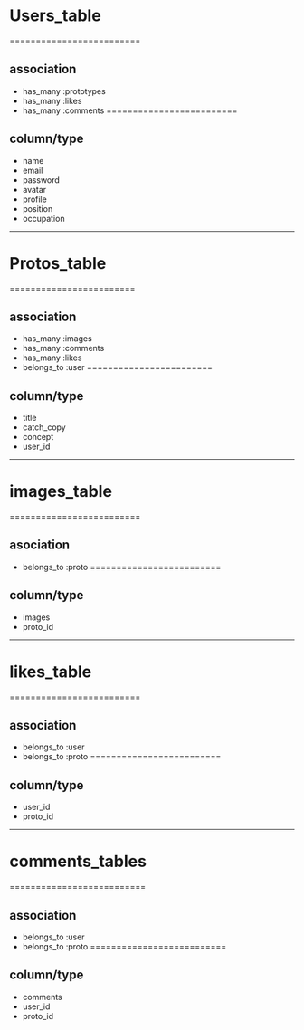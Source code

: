 # Users_table
=========================
## association
* has_many :prototypes
* has_many :likes
* has_many :comments
=========================
## column/type
* name
* email
* password
* avatar
* profile
* position
* occupation

----------------------------------------------

# Protos_table
========================
## association
* has_many :images
* has_many :comments
* has_many :likes
* belongs_to :user
========================
## column/type
* title
* catch_copy
* concept
* user_id

------------------------------------------------

# images_table
=========================
## asociation
* belongs_to :proto
=========================
## column/type
* images
* proto_id

-------------------------------------------------

# likes_table
=========================
## association
* belongs_to :user
* belongs_to :proto
=========================
## column/type
* user_id
* proto_id

-------------------------------------------------

# comments_tables
==========================
## association
* belongs_to :user
* belongs_to :proto
==========================
## column/type
* comments
* user_id
* proto_id































